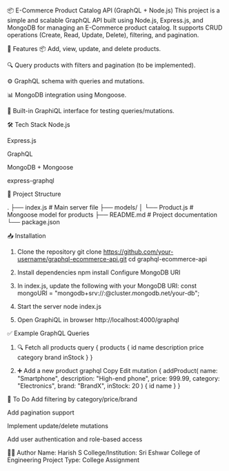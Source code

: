 📦 E-Commerce Product Catalog API (GraphQL + Node.js)
This project is a simple and scalable GraphQL API built using Node.js, Express.js, and MongoDB for managing an E-Commerce product catalog. It supports CRUD operations (Create, Read, Update, Delete), filtering, and pagination.

🚀 Features
📦 Add, view, update, and delete products.

🔍 Query products with filters and pagination (to be implemented).

⚙️ GraphQL schema with queries and mutations.

📊 MongoDB integration using Mongoose.

🧪 Built-in GraphiQL interface for testing queries/mutations.

🛠️ Tech Stack
Node.js

Express.js

GraphQL

MongoDB + Mongoose

express-graphql

📁 Project Structure

.
├── index.js            # Main server file
├── models/
│   └── Product.js      # Mongoose model for products
├── README.md           # Project documentation
└── package.json

📥 Installation
1. Clone the repository
git clone https://github.com/your-username/graphql-ecommerce-api.git
cd graphql-ecommerce-api

2. Install dependencies
npm install
Configure MongoDB URI

3. In index.js, update the following with your MongoDB URI:
const mongoURI = "mongodb+srv://<username>:<password>@cluster.mongodb.net/your-db";

4. Start the server
node index.js

5. Open GraphiQL in browser
http://localhost:4000/graphql

✅ Example GraphQL Queries
1. 🔍 Fetch all products
query {
  products {
    id
    name
    description
    price
    category
    brand
    inStock
  }
}

2. ➕ Add a new product
graphql
Copy
Edit
mutation {
  addProduct(
    name: "Smartphone",
    description: "High-end phone",
    price: 999.99,
    category: "Electronics",
    brand: "BrandX",
    inStock: 20
  ) {
    id
    name
  }
}

🔧 To Do
 Add filtering by category/price/brand

 Add pagination support

 Implement update/delete mutations

 Add user authentication and role-based access

👨‍💻 Author
Name: Harish S
College/Institution: Sri Eshwar College of Engineering 
Project Type: College Assignment
